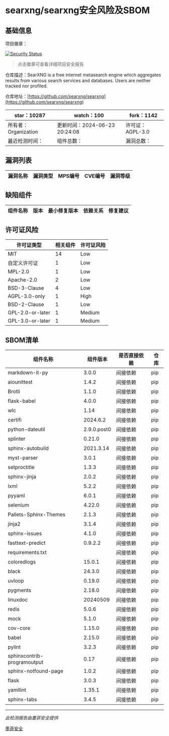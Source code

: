 # searxng/searxng安全风险及SBOM

## 基础信息

项目徽章：

[![Security Status](https://www.murphysec.com/platform3/v31/badge/1805309343028588544.svg)](https://www.murphysec.com/console/report/1700574725976932352/1805309343028588544)

> 点击徽章可查看详细项目安全报告

仓库描述：SearXNG is a free internet metasearch engine which aggregates results from various search services and databases. Users are neither tracked nor profiled.

仓库地址：[https://github.com/searxng/searxng](https://github.com/searxng/searxng)

| star：10287 | watch：100 | fork：1142 |
| ----------- | -------------- | ------------ |
| 所有者：Organization | 更新时间：2024-06-23 20:24:08 | 许可证：AGPL-3.0 |
| 最近检测时间： | 组件总数： | 漏洞总数： |




## 漏洞列表

| 漏洞名称 | 漏洞类型 | MPS编号 | CVE编号 | 漏洞等级 |
| ------- | ------ | ------- | ------ | ----- |





## 缺陷组件

| 组件名称 | 版本 | 最小修复版本 | 依赖关系 | 修复建议 |
| -------- | ---- | ------------ | -------- | -------- |





## 许可证风险

| 许可证类型 | 相关组件 | 许可证风险 |
| ---------- | -------- | ---------- |
|MIT|14|Low|
|自定义许可证|1|Low|
|MPL-2.0|1|Low|
|Apache-2.0|2|Low|
|BSD-3-Clause|4|Low|
|AGPL-3.0-only|1|High|
|BSD-2-Clause|1|Low|
|GPL-2.0-or-later|1|Medium|
|GPL-3.0-or-later|1|Medium|




## SBOM清单

| 组件名称 | 组件版本 | 是否直接依赖 | 仓库 |
| -------- | -------- | ------------ | ---- |
|markdown-it-py|3.0.0|间接依赖|pip|
|aiounittest|1.4.2|间接依赖|pip|
|Brotli|1.1.0|间接依赖|pip|
|flask-babel|4.0.0|间接依赖|pip|
|wlc|1.14|间接依赖|pip|
|certifi|2024.6.2|间接依赖|pip|
|python-dateutil|2.9.0.post0|间接依赖|pip|
|splinter|0.21.0|间接依赖|pip|
|sphinx-autobuild|2021.3.14|间接依赖|pip|
|myst-parser|3.0.1|间接依赖|pip|
|setproctitle|1.3.3|间接依赖|pip|
|sphinx-jinja|2.0.2|间接依赖|pip|
|lxml|5.2.2|间接依赖|pip|
|pyyaml|6.0.1|间接依赖|pip|
|selenium|4.22.0|间接依赖|pip|
|Pallets-Sphinx-Themes|2.1.3|间接依赖|pip|
|jinja2|3.1.4|间接依赖|pip|
|sphinx-issues|4.1.0|间接依赖|pip|
|fasttext-predict|0.9.2.2|间接依赖|pip|
|requirements.txt||间接依赖|pip|
|coloredlogs|15.0.1|间接依赖|pip|
|black|24.3.0|间接依赖|pip|
|uvloop|0.19.0|间接依赖|pip|
|pygments|2.18.0|间接依赖|pip|
|linuxdoc|20240509|间接依赖|pip|
|redis|5.0.6|间接依赖|pip|
|mock|5.1.0|间接依赖|pip|
|cov-core|1.15.0|间接依赖|pip|
|babel|2.15.0|间接依赖|pip|
|pylint|3.2.3|间接依赖|pip|
|sphinxcontrib-programoutput|0.17|间接依赖|pip|
|sphinx-notfound-page|1.0.2|间接依赖|pip|
|flask|3.0.3|间接依赖|pip|
|yamllint|1.35.1|间接依赖|pip|
|sphinx-tabs|3.4.5|间接依赖|pip|


------

*此检测报告由墨菲安全提供*

[墨菲安全](www.murphysec.com)
